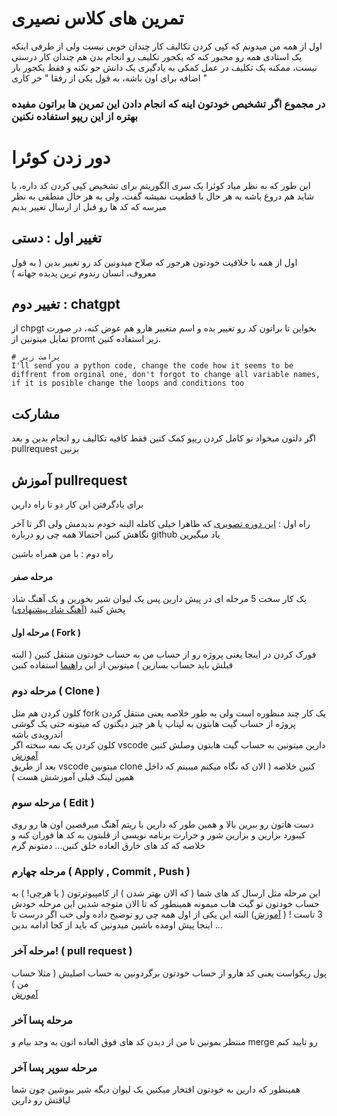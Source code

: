 # تمرین های کلاس نصیری

اول از همه من میدونم که کپی کردن تکالیف کار چندان خوبی نیست ولی از طرفی اینکه یک استادی همه رو مجبور کنه که یکجور تکلیف رو انجام بدن هم چندان کار درستی نیست، ممکنه یک تکلیف در عمل کمکی به یادگیری یک دانش جو نکنه و فقط یکجور بار اضافه برای اون باشه، به قول یکی از رفقا " خر کاری "

### در مجموع اگر تشخیص خودتون اینه که انجام دادن این تمرین ها براتون مفیده بهتره از این ریپو استفاده نکنین

# دور زدن کوئرا

این طور که به نظر میاد کوئرا یک سری الگوریتم برای تشخیص کپی کردن کد داره، یا شاید هم دروغ باشه به هر حال با قطعیت نمیشه گفت، ولی به هر حال منطقی به نظر میرسه که کد ها رو قبل از ارسال تغییر بدیم

## تغییر اول : دستی

اول از همه با خلاقیت خودتون هرجور که صلاح میدونین کد رو تغییر بدین ( به قول معروف، انسان رندوم ترین پدیده جهانه )

## تغییر دوم : chatgpt

از chpgt بخواین تا براتون کد رو تغییر بده و اسم متغییر هارو هم عوض کنه، در صورت تمایل میتونین از promt زیر استفاده کنین.    
```
# پرامت زیر
I'll send you a python code, change the code how it seems to be diffrent from orginal one, don't forgot to change all variable names, if it is posible change the loops and conditions too
```

## مشارکت

اگر دلتون میخواد تو کامل کردن ریپو کمک کنین فقط کافیه تکالیف رو انجام بدین و بعد pullrequest بزنین

## آموزش pullrequest

برای یادگرفتن این کار دو تا راه دارین 

راه اول : [این دوره تصویری](https://www.mongard.ir/courses/gitcourse/episode/346/git-fork/) که ظاهرا خیلی کامله البته خودم ندیدمش ولی اگر تا آخر نگاهش کنین احتمالا همه چی رو درباره github یاد میگیرین  

راه دوم : با من همراه باشین

#### مرحله صفر 

یک کار سخت 5 مرحله ای در پیش دارین پس یک لیوان شیر بخورین و یک آهنگ شاد پخش کنید ([آهنگ شاد پیشنهادی](https://t.me/+vURwOcirQpo3NTg0))


#### مرحله اول ( Fork )

فورک کردن در اینجا یعنی پروژه رو از حساب من به حساب خودتون منتقل کنین ( البته قبلش باید حساب بسازین )
میتونین از این [راهنما](https://docs.github.com/en/get-started/quickstart/fork-a-repo) استفاده کنین   


### مرحله دوم ( Clone )

کلون کردن هم مثل fork یک کار چند منظوره است ولی به طور خلاصه یعنی منتقل کردن پروژه از حساب گیت هابتون به لپتاپ یا هر چیز دیگتون که میتونه حتی یک گوشی اندرویدی باشه   
کلون کردن یک نمه سخته اگر vscode دارین میتونین به حساب گیت هابتون وصلش کنین  [آموزش](https://itsfoss.com/vs-code-github/)   
بعد از طریق vscode میتونین clone کنین خلاصه ( الان که نگاه میکنم میبینم که داخل همین لینک قبلی آموزشش هست )

### مرحله سوم ( Edit )

دست هاتون رو ببرین بالا و همین طور که دارین با ریتم آهنگ میرقصین اون ها رو روی کیبورد بزارین و بزارین شور و حرارت برنامه نویسی از قلبتون به کد ها فوران کنه و خلاصه که کد های خارق العاده خلق کنین... دمتونم گرم   

### مرحله چهارم ( Apply , Commit , Push )

این مرحله مثل ارسال کد های شما ( که الان بهتر شدن ) از کامپیوترتون ( یا هرچی! ) به حساب خودتون تو گیت هاب میمونه
همینطور که تا الان متوجه شدین این مرحله خودش 3 تاست !  ( [آموزش](https://www.jcchouinard.com/create-your-first-github-project-in-vscode/ )) البته این یکی از اول همه چی رو توضیح داده ولی خب اگر درست تا اینجا پیش اومده باشین میدونین که باید از کجا ادامه بدین ...   

### مرحله آخر! ( pull request )

پول ریکواست یعنی کد هارو از حساب خودتون برگردونین به حساب اصلیش ( مثلا حساب من )   
[آمورش](https://docs.github.com/en/pull-requests/collaborating-with-pull-requests/proposing-changes-to-your-work-with-pull-requests/creating-a-pull-request 'link')    



### مرحله پسا آخر

منتظر بمونین تا من از دیدن کد های فوق العاده اتون به وجد بیام و merge رو تایید کنم

### مرحله سوپر پسا آخر

همینطور که دارین به خودتون افتخار میکنین یک لیوان دیگه شیر بنوشین چون شما لیاقتش رو دارین 

